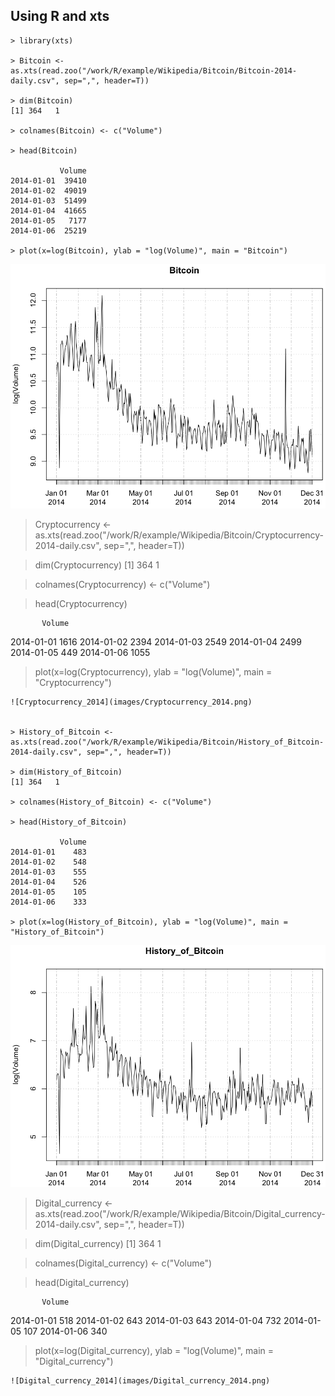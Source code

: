 ## Using R and xts

~~~
> library(xts)

> Bitcoin <- as.xts(read.zoo("/work/R/example/Wikipedia/Bitcoin/Bitcoin-2014-daily.csv", sep=",", header=T))

> dim(Bitcoin)
[1] 364   1

> colnames(Bitcoin) <- c("Volume")

> head(Bitcoin)

           Volume
2014-01-01  39410
2014-01-02  49019
2014-01-03  51499
2014-01-04  41665
2014-01-05   7177
2014-01-06  25219

> plot(x=log(Bitcoin), ylab = "log(Volume)", main = "Bitcoin")
~~~
![Bitcoin_2014](images/Bitcoin_2014.png)


> Cryptocurrency <- as.xts(read.zoo("/work/R/example/Wikipedia/Bitcoin/Cryptocurrency-2014-daily.csv", sep=",", header=T))

> dim(Cryptocurrency)
[1] 364   1

> colnames(Cryptocurrency) <- c("Volume")

> head(Cryptocurrency)

           Volume
2014-01-01   1616
2014-01-02   2394
2014-01-03   2549
2014-01-04   2499
2014-01-05    449
2014-01-06   1055

> plot(x=log(Cryptocurrency), ylab = "log(Volume)", main = "Cryptocurrency")
~~~
![Cryptocurrency_2014](images/Cryptocurrency_2014.png)


> History_of_Bitcoin <- as.xts(read.zoo("/work/R/example/Wikipedia/Bitcoin/History_of_Bitcoin-2014-daily.csv", sep=",", header=T))

> dim(History_of_Bitcoin)
[1] 364   1

> colnames(History_of_Bitcoin) <- c("Volume")

> head(History_of_Bitcoin)

           Volume
2014-01-01    483
2014-01-02    548
2014-01-03    555
2014-01-04    526
2014-01-05    105
2014-01-06    333

> plot(x=log(History_of_Bitcoin), ylab = "log(Volume)", main = "History_of_Bitcoin")
~~~
![History_of_Bitcoin_2014](images/History_of_Bitcoin_2014.png)


> Digital_currency <- as.xts(read.zoo("/work/R/example/Wikipedia/Bitcoin/Digital_currency-2014-daily.csv", sep=",", header=T))

> dim(Digital_currency)
[1] 364   1

> colnames(Digital_currency) <- c("Volume")

> head(Digital_currency)

           Volume
2014-01-01    518
2014-01-02    643
2014-01-03    643
2014-01-04    732
2014-01-05    107
2014-01-06    340

> plot(x=log(Digital_currency), ylab = "log(Volume)", main = "Digital_currency")
~~~
![Digital_currency_2014](images/Digital_currency_2014.png)
